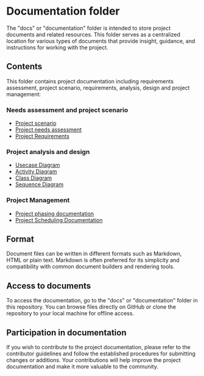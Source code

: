 # Documentation folder

The "docs" or "documentation" folder is intended to store project documents and related resources. This folder serves as a centralized location for various types of documents that provide insight, guidance, and instructions for working with the project.

## Contents

This folder contains project documentation including requirements assessment, project scenario, requirements, analysis, design and project management:

### Needs assessment and project scenario

- [Project scenario](SCENARIO.md)
- [Project needs assessment]()
- [Project Requirements](RERUIREMENTS.md)

### Project analysis and design

- [Usecase Diagram](Diagrams/Usecase_diagram.png)
- [Activity Diagram](Diagrams/Activity_diagram.jpg)
- [Class Diagram](Diagrams/Class_diagram)
- [Sequence Diagram](Diagrams/Sequence_diagram.png)

### Project Management

- [Project phasing documentation]()
- [Project Scheduling Documentation]()

## Format

Document files can be written in different formats such as Markdown, HTML or plain text. Markdown is often preferred for its simplicity and compatibility with common document builders and rendering tools.

## Access to documents

To access the documentation, go to the "docs" or "documentation" folder in this repository. You can browse files directly on GitHub or clone the repository to your local machine for offline access.

## Participation in documentation

If you wish to contribute to the project documentation, please refer to the contributor guidelines and follow the established procedures for submitting changes or additions. Your contributions will help improve the project documentation and make it more valuable to the community.
